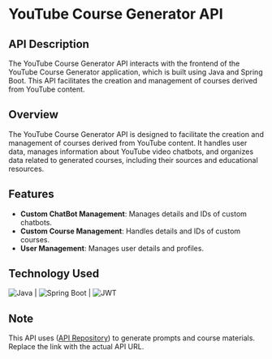 # YouTube Course Generator API

## API Description

The YouTube Course Generator API interacts with the frontend of the YouTube Course Generator application, which is built using Java and Spring Boot. This API facilitates the creation and management of courses derived from YouTube content.

## Overview

The YouTube Course Generator API is designed to facilitate the creation and management of courses derived from YouTube content. It handles user data, manages information about YouTube video chatbots, and organizes data related to generated courses, including their sources and educational resources.

## Features

- **Custom ChatBot Management**: Manages details and IDs of custom chatbots.
- **Custom Course Management**: Handles details and IDs of custom courses.
- **User Management**: Manages user details and profiles.

## Technology Used

![Java](https://img.shields.io/badge/Java-17-blue?logo=java) | ![Spring Boot](https://img.shields.io/badge/Spring%20Boot-2.7.0-green?logo=springboot) | ![JWT](https://img.shields.io/badge/JWT-1.0.0-yellow?logo=jsonwebtokens)

## Note

This API uses ([API Repository](https://github.com/vishnurchityala/youtube-course-gen-api)) to generate prompts and course materials. Replace the link with the actual API URL.
